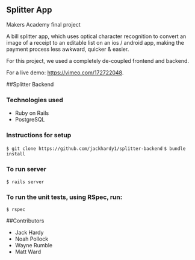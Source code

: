 ## Splitter App

Makers Academy final project

A bill splitter app, which uses optical character recognition to convert an image of a receipt to an editable list on an ios / android app, making the payment process less awkward, quicker & easier.

For this project, we used a completely de-coupled frontend and backend.

For a live demo: https://vimeo.com/172722048.

##Splitter Backend

### Technologies used
- Ruby on Rails
- PostgreSQL

### Instructions for setup
`$ git clone https://github.com/jackhardy1/splitter-backend`
`$ bundle install`

### To run server
`$ rails server`

### To run the unit tests, using RSpec, run:
`$ rspec`


##Contributors
- Jack Hardy
- Noah Pollock
- Wayne Rumble
- Matt Ward
